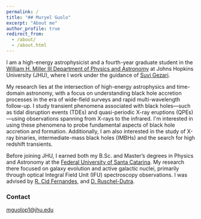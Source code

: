 ```yaml
---
permalink: /
title: "## Muryel Guolo"
excerpt: "About me"
author_profile: true
redirect_from: 
  - /about/
  - /about.html
---
```



<!-- Google tag (gtag.js) -->
<script async src="https://www.googletagmanager.com/gtag/js?id=G-XYE7WC1N2B"></script>
<script>
  window.dataLayer = window.dataLayer || [];
  function gtag(){dataLayer.push(arguments);}
  gtag('js', new Date());

  gtag('config', 'G-XYE7WC1N2B');
</script>



I am a high-energy astrophysicist and a fourth-year graduate student in the <a href="https://physics-astronomy.jhu.edu" target="_blank">William H. Miller III Department of Physics and Astronomy</a> at Johns Hopkins University (JHU), where I work under the guidance of <a href="https://physics-astronomy.jhu.edu/directory/suvi-gezari/" target="_blank">Suvi Gezari</a>.

My research lies at the intersection of high-energy astrophysics and time-domain astronomy, with a focus on understanding black hole accretion processes in the era of wide-field surveys and rapid multi-wavelength follow-up. I study transient phenomena associated with black holes—such as tidal disruption events (TDEs) and quasi-periodic X-ray eruptions (QPEs)—using observations spanning from X-rays to the infrared. I'm interested in using these phenomena to probe fundamental aspects of black hole accretion and formation. Additionally, I am also interested in the study of X-ray binaries, intermediate-mass black holes (IMBHs) and the search for high redshift transients. 


Before joining JHU, I earned both my B.Sc. and Master’s degrees in Physics and Astronomy at the <a href="https://ppgfsc.posgrad.ufsc.br/?lang=en" target="_blank">Federal University of Santa Catarina</a>. My research there focused on galaxy evolution and active galactic nuclei, primarily through optical Integral Field Unit (IFU) spectroscopy observations. I was advised by <a href="https://scholar.google.com.br/citations?user=_NWGzLIAAAAJ&hl=en" target="_blank">R. Cid Fernandes</a>, and <a href="https://scholar.google.com/citations?user=rGfZ3zoAAAAJ&hl=en" target="_blank"> D. Ruschel-Dutra</a>.

### Contact
mguolop1@jhu.edu

